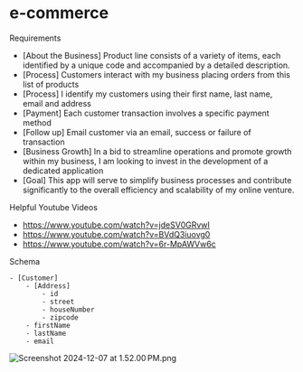 # e-commerce
Requirements

- [About the Business] Product line consists of a variety of items, each identified by a unique code and accompanied by a detailed description.
- [Process] Customers interact with my business placing orders from this list of products
- [Process] I identify my customers using their first name, last name, email and address
- [Payment] Each customer transaction involves a specific payment method
- [Follow up] Email customer via an email, success or failure of transaction
- [Business Growth] In a bid to streamline operations and promote growth within my business, I am looking to invest in the development of a dedicated application
- [Goal] This app will serve to simplify business processes and contribute significantly to the overall efficiency and scalability of my online venture.

Helpful Youtube Videos
- https://www.youtube.com/watch?v=jdeSV0GRvwI
- https://www.youtube.com/watch?v=BVdQ3iuovg0
- https://www.youtube.com/watch?v=6r-MpAWVw6c

Schema

    - [Customer]
        - [Address]
            - id
            - street
            - houseNumber
            - zipcode
        - firstName
        - lastName
        - email

![Screenshot 2024-12-07 at 1.52.00 PM.png](..%2F..%2FScreenshot%202024-12-07%20at%201.52.00%E2%80%AFPM.png)